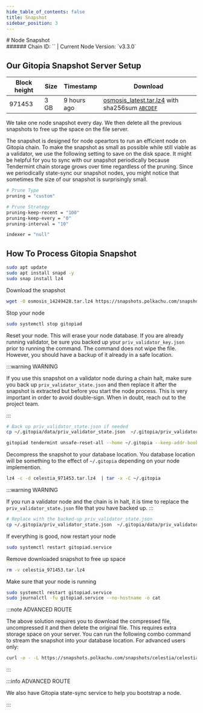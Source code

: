 ```yaml
---
hide_table_of_contents: false
title: Snapshot
sidebar_position: 3
---
```


<div class="h1-with-icon icon-gitopia">
# Node Snapshot
</div>
###### Chain ID: `` | Current Node Version: `v3.3.0`

## Our Gitopia Snapshot Server Setup

| Block height | Size | Timestamp | Download                                                                                         |
|--------------|------|-----------|--------------------------------------------------------------------------------------------------|
| 971453       | 3 GB |9 hours ago| [osmosis_latest.tar.lz4](https://google.com) with sha256sum [`ABCDEF`](https://google.com)       |


We take one node snapshot every day. We then delete all the previous snapshots to free up the space on the file server.

The snapshot is designed for node opeartors to run an efficient node on Gitopia chain. To make the snapshot as small as possible while still viable as a validator, we use the following setting to save on the disk space. It might be helpful for you to sync with our snapshot periodically because Tendermint chain storage grows over time regardless of the pruning. Since we periodically state-sync our snapshot nodes, you might notice that sometimes the size of our snapshot is surprisingly small.

```bash title="app.toml"
# Prune Type
pruning = "custom"

# Prune Strategy
pruning-keep-recent = "100"
pruning-keep-every = "0"
pruning-interval = "10"
```

```bash title="config.toml"
indexer = "null"
```

## How To Process Gitopia Snapshot
```bash
sudo apt update
sudo apt install snapd -y
sudo snap install lz4
```
Download the snapshot
```bash
wget -O osmosis_14249428.tar.lz4 https://snapshots.polkachu.com/snapshots/osmosis/osmosis_14249428.tar.lz4 --inet4-only
```
Stop your node
```bash
sudo systemctl stop gitopiad
```
Reset your node. This will erase your node database. If you are already running validator, be sure you backed up your `priv_validator_key.json` prior to running the command. The command does not wipe the file. However, you should have a backup of it already in a safe location.

:::warning WARNING

If you use this snapshot on a validator node during a chain halt, make sure you back up `priv_validator_state.json` and then replace it after the snapshot is extracted but before you start the node process. This is very important in order to avoid double-sign. When in doubt, reach out to the project team.

:::

```bash
# Back up priv_validator_state.json if needed
cp ~/.gitopia/data/priv_validator_state.json  ~/.gitopia/priv_validator_state.json

gitopiad tendermint unsafe-reset-all --home ~/.gitopia --keep-addr-book
```

Decompress the snapshot to your database location. You database location will be something to the effect of `~/.gitopia` depending on your node implemention.

```bash
lz4 -c -d celestia_971453.tar.lz4  | tar -x -C ~/.gitopia
```

:::warning WARNING

If you run a validator node and the chain is in halt, it is time to replace the `priv_validator_state.json` file that you have backed up.
:::

```bash
# Replace with the backed-up priv_validator_state.json
cp ~/.gitopia/priv_validator_state.json  ~/.gitopia/data/priv_validator_state.json
```

If everything is good, now restart your node

```bash
sudo systemctl restart gitopiad.service
```

Remove downloaded snapshot to free up space

```bash
rm -v celestia_971453.tar.lz4
```

Make sure that your node is running

```bash
sudo systemctl restart gitopiad.service
sudo journalctl -fu gitopiad.service --no-hostname -o cat
```

:::note ADVANCED ROUTE

The above solution requires you to download the compressed file, uncompressed it and then delete the original file. This requires extra storage space on your server. You can run the following combo command to stream the snapshot into your database location. For advanced users only:
```bash
curl -o - -L https://snapshots.polkachu.com/snapshots/celestia/celestia_971453.tar.lz4 | lz4 -c -d - | tar -x -C ~/.gitopia
```

:::


:::info ADVANCED ROUTE

We also have Gitopia state-sync service to help you bootstrap a node.

:::